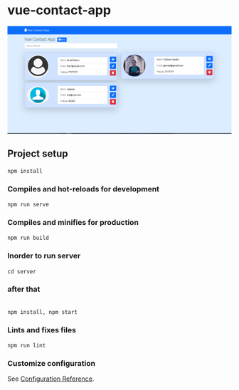 # vue-contact-app

<img src="src/assets/photo1.png" alt="" >

## Project setup
```
npm install
```

### Compiles and hot-reloads for development
```
npm run serve
```

### Compiles and minifies for production
```
npm run build
```

### Inorder to run server  
```
cd server
```

### after that 
```

npm install, npm start
```

### Lints and fixes files
```
npm run lint
```

### Customize configuration
See [Configuration Reference](https://cli.vuejs.org/config/).
